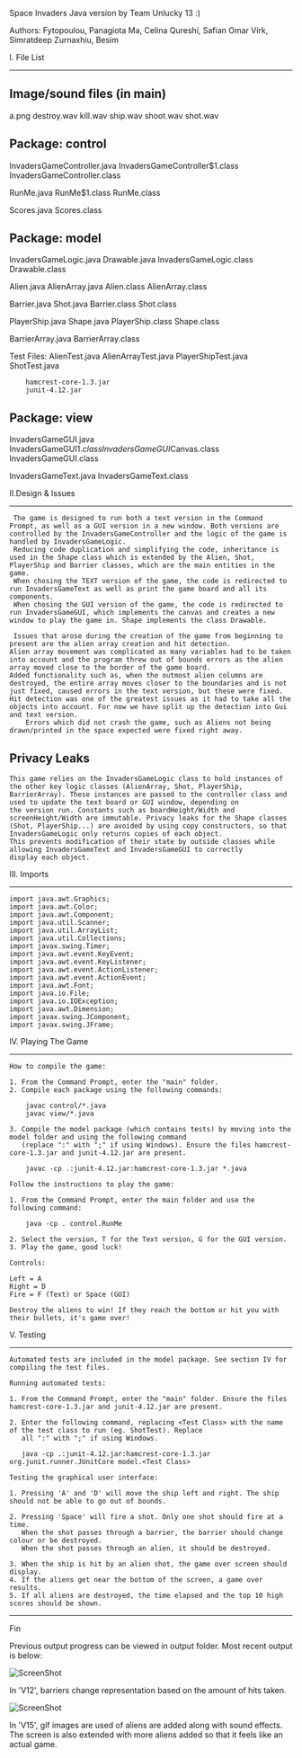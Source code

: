 Space Invaders Java version by Team Unlucky 13 :)

Authors:
Fytopoulou, Panagiota
Ma, Celina
Qureshi, Safian Omar
Virk, Simratdeep
Zurnaxhiu, Besim


I. File List
_________________________

Image/sound files (in main)
----------------------------
a.png
destroy.wav
kill.wav
ship.wav
shoot.wav
shot.wav

Package: control
----------------

InvadersGameController.java
InvadersGameController$1.class
InvadersGameController.class

RunMe.java
RunMe$1.class
RunMe.class

Scores.java
Scores.class


Package: model
---------------

InvadersGameLogic.java                Drawable.java
InvadersGameLogic.class               Drawable.class

Alien.java                            AlienArray.java
Alien.class                           AlienArray.class

Barrier.java                          Shot.java
Barrier.class                         Shot.class

PlayerShip.java                       Shape.java
PlayerShip.class                      Shape.class

BarrierArray.java
BarrierArray.class

Test Files: AlienTest.java
            AlienArrayTest.java
            PlayerShipTest.java
            ShotTest.java

	    hamcrest-core-1.3.jar
	    junit-4.12.jar

Package: view
---------------

InvadersGameGUI.java
InvadersGameGUI$1.class
InvadersGameGUI$Canvas.class
InvadersGameGUI.class

InvadersGameText.java
InvadersGameText.class



II.Design & Issues
_______________________
     
	 The game is designed to run both a text version in the Command Prompt, as well as a GUI version in a new window. Both versions are controlled by the InvadersGameController and the logic of the game is handled by InvadersGameLogic. 
	 Reducing code duplication and simplifying the code, inheritance is used in the Shape class which is extended by the Alien, Shot, PlayerShip and Barrier classes, which are the main entities in the game.
	 When chosing the TEXT version of the game, the code is redirected to run InvadersGameText as well as print the game board and all its components.
	 When chosing the GUI version of the game, the code is redirected to run InvadersGameGUI, which implements the canvas and creates a new window to play the game in. Shape implements the class Drawable. 
	 
	 Issues that arose during the creation of the game from beginning to present are the alien array creation and hit detection. 
	Alien array movement was complicated as many variables had to be taken into account and the program threw out of bounds errors as the alien array moved close to the border of the game board. 
	Added functionality such as, when the outmost alien columns are destroyed, the entire array moves closer to the boundaries and is not just fixed, caused errors in the text version, but these were fixed. 
	Hit detection was one of the greatest issues as it had to take all the objects into account. For now we have split up the detection into Gui and text version.
        Errors which did not crash the game, such as Aliens not being drawn/printed in the space expected were fixed right away. 

Privacy Leaks
--------------
	This game relies on the InvadersGameLogic class to hold instances of the other key logic classes (AlienArray, Shot, PlayerShip,
	BarrierArray). These instances are passed to the controller class and used to update the text board or GUI window, depending on 
	the version run. Constants such as boardHeight/Width and screenHeight/Width are immutable. Privacy leaks for the Shape classes 
	(Shot, PlayerShip...) are avoided by using copy constructors, so that InvadersGameLogic only returns copies of each object.
	This prevents modification of their state by outside classes while allowing InvadersGameText and InvadersGameGUI to correctly
	display each object.
	
III. Imports
___________________
	
	import java.awt.Graphics;
	import java.awt.Color;
	import java.awt.Component;
	import java.util.Scanner;
	import java.util.ArrayList;
	import java.util.Collections;
	import javax.swing.Timer;
	import java.awt.event.KeyEvent;
	import java.awt.event.KeyListener;
	import java.awt.event.ActionListener;
	import java.awt.event.ActionEvent;
	import java.awt.Font;
	import java.io.File;
	import java.io.IOException;
	import java.awt.Dimension;
	import javax.swing.JComponent;
	import javax.swing.JFrame;
	
	
IV. Playing The Game
________________________

	How to compile the game:
	
	1. From the Command Prompt, enter the "main" folder.
	2. Compile each package using the following commands:
	
		javac control/*.java
		javac view/*.java
		
	3. Compile the model package (which contains tests) by moving into the model folder and using the following command
	   (replace ":" with ";" if using Windows). Ensure the files hamcrest-core-1.3.jar and junit-4.12.jar are present.
	   
		javac -cp .:junit-4.12.jar:hamcrest-core-1.3.jar *.java
		
	Follow the instructions to play the game:
	
	1. From the Command Prompt, enter the main folder and use the following command:
	   
		java -cp . control.RunMe
		
	2. Select the version, T for the Text version, G for the GUI version.
	3. Play the game, good luck!
	
	Controls:
	
	Left = A
	Right = D
	Fire = F (Text) or Space (GUI)
	
	Destroy the aliens to win! If they reach the bottom or hit you with their bullets, it's game over!
	
V.  Testing
________________________

	Automated tests are included in the model package. See section IV for compiling the test files.

	Running automated tests:
	
	1. From the Command Prompt, enter the "main" folder. Ensure the files hamcrest-core-1.3.jar and junit-4.12.jar are present.

	2. Enter the following command, replacing <Test Class> with the name of the test class to run (eg. ShotTest). Replace
	   all ":" with ";" if using Windows.
	   
	   java -cp .:junit-4.12.jar:hamcrest-core-1.3.jar org.junit.runner.JUnitCore model.<Test Class>
	   
	Testing the graphical user interface:
	
	1. Pressing 'A' and 'D' will move the ship left and right. The ship should not be able to go out of bounds.
	
	2. Pressing 'Space' will fire a shot. Only one shot should fire at a time. 
	   When the shot passes through a barrier, the barrier should change colour or be destroyed.
	   When the shot passes through an alien, it should be destroyed.
	   
	3. When the ship is hit by an alien shot, the game over screen should display.
	4. If the aliens get near the bottom of the screen, a game over results.
	5. If all aliens are destroyed, the time elapsed and the top 10 high scores should be shown.
	
	
--------------------------------------------
Fin	


Previous output progress can be viewed in output folder. Most recent output is below:

![ScreenShot](outputs/outputV12Text.gif)

In 'V12', barriers change representation based on the amount of hits taken.


![ScreenShot](outputs/outputV15.gif)

In 'V15', gif images are used of aliens are added along with sound effects. The screen is also extended with more aliens added so that it feels like an actual game.
